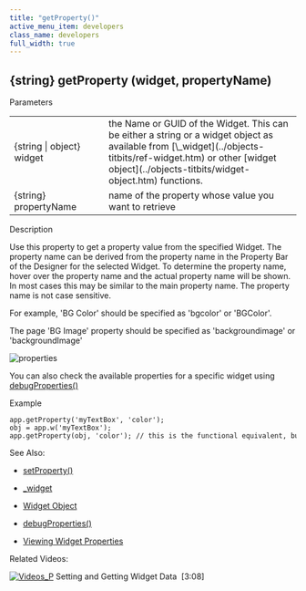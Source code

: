 ```yaml
---
title: "getProperty()"
active_menu_item: developers
class_name: developers
full_width: true
---
```



## {string} getProperty (widget, propertyName)

Parameters

<table>
<tr>
<td width="158">
{string | object} widget

</td>
<td width="20">
</td>
<td width="702">
the Name or GUID of the Widget. This can be either a string or a widget object as available from [\_widget](../objects-titbits/ref-widget.htm) or other [widget object](../objects-titbits/widget-object.htm) functions.

</td>
</tr>
<tr>
<td width="158">
{string} propertyName

</td>
<td width="20">
</td>
<td width="702">
name of the property whose value you want to retrieve

</td>
</tr>
</table>

Description

Use this property to get a property value from the specified Widget. The property name can be derived from the property name in the Property Bar of the Designer for the selected Widget. To determine the property name, hover over the property name and the actual property name will be shown. In most cases this may be similar to the main property name. The property name is not case sensitive.

For example, 'BG Color' should be specified as 'bgcolor' or 'BGColor'.

The page 'BG Image' property should be specified as 'backgroundimage' or 'backgroundImage'

![properties](/img/docs/properties.png)

You can also check the available properties for a specific widget using [debugProperties()](../app-functions/debugproperties.htm)

Example

    app.getProperty('myTextBox', 'color');
    obj = app.w('myTextBox');
    app.getProperty(obj, 'color'); // this is the functional equivalent, but shows how a Widget object can be passed
   

See Also:

 - [setProperty()](setproperty.htm)

 - [\_widget](../objects-titbits/ref-widget.htm)

 - [Widget Object](../objects-titbits/widget-object.htm)

 - [debugProperties()](../app-functions/debugproperties.htm)

 - [Viewing Widget Properties](../../client-scripting-overview/debugging-ac-scripts/viewing-widget-properties.htm)

Related Videos:

[![Videos\_P](/img/docs/videos_p.png)](http://www.youtube.com/v/VTypeamWf5E?autoplay=1&hd=1&fs=1&showsearch=0&rel=0&) Setting and Getting Widget Data  [3:08]

